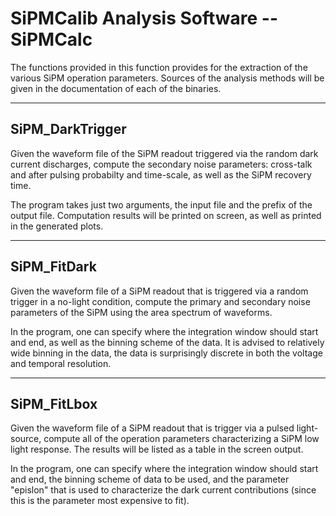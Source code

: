 # SiPMCalib Analysis Software -- SiPMCalc

The functions provided in this function provides for the extraction of the
various SiPM operation parameters. Sources of the analysis methods will be given
in the documentation of each of the binaries.

---

## SiPM_DarkTrigger

Given the waveform file of the SiPM readout triggered via the random dark current
discharges, compute the secondary noise parameters: cross-talk and after pulsing
probabilty and time-scale, as well as the SiPM recovery time.

The program takes just two arguments, the input file and the prefix of the output
file. Computation results will be printed on screen, as well as printed in the
generated plots.

---

## SiPM_FitDark

Given the waveform file of a  SiPM readout that is triggered via a random
trigger in a no-light condition, compute the primary and secondary noise
parameters of the SiPM using the area spectrum of waveforms.

In the program, one can specify where the integration window should start and
end, as well as the binning scheme of the data. It is advised to relatively wide
binning in the data, the data is surprisingly discrete in both the voltage and
temporal resolution.

---

## SiPM_FitLbox

Given the waveform file of a SiPM readout that is trigger via a pulsed
light-source, compute all of the operation parameters characterizing a SiPM low
light response. The results will be listed as a table in the screen output.

In the program, one can specify where the integration window should start and
end, the binning scheme of data to be used, and the parameter "epislon" that is
used to characterize the dark current contributions (since this is the parameter
most expensive to fit).

